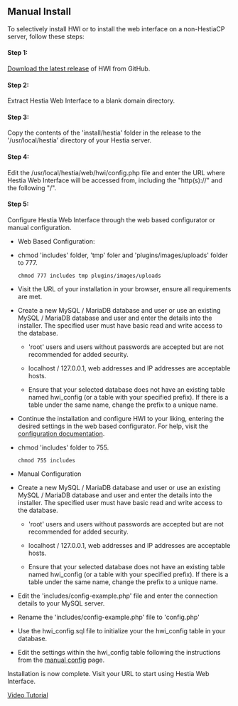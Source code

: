 ## Manual Install
To selectively install HWI or to install the web interface on a non-HestiaCP server, follow these steps:

#### Step 1:
[Download the latest release](https://github.com/cdgco/HestiaWebInterface/archive/v2.2.0.zip) of HWI from GitHub.

#### Step 2:
Extract Hestia Web Interface to a blank domain directory.

#### Step 3:
Copy the contents of the 'install/hestia' folder in the release to the '/usr/local/hestia' directory of your Hestia server.

#### Step 4:
Edit the /usr/local/hestia/web/hwi/config.php file and enter the URL where Hestia Web Interface will be accessed from, including the "http(s)://" and the following "/".

#### Step 5:
Configure Hestia Web Interface through the web based configurator or manual configuration.

* Web Based Configuration:
    
 - chmod 'includes' folder, 'tmp' foler and 'plugins/images/uploads' folder to 777.
    ```shell
    chmod 777 includes tmp plugins/images/uploads
    ```
  
 - Visit the URL of your installation in your browser, ensure all requirements are met.

 - Create a new MySQL / MariaDB database and user or use an existing MySQL / MariaDB database and user and enter the details into the installer. The specified user must have basic read and write access to the database.

   - 'root' users and users without passwords are accepted but are not recommended for added security. 

   - localhost / 127.0.0.1, web addresses and IP addresses are acceptable hosts. 

   - Ensure that your selected database does not have an existing table named hwi_config (or a table with your specified prefix). If there is a table under the same name, change the prefix to a unique name.

  - Continue the installation and configure HWI to your liking, entering the desired settings in the web based configurator. For help, visit the [configuration documentation](web-config).

  - chmod 'includes' folder to 755.
    ```shell
    chmod 755 includes
    ```
* Manual Configuration

 - Create a new MySQL / MariaDB database and user or use an existing MySQL / MariaDB database and user and enter the details into the installer. The specified user must have basic read and write access to the database.

   - 'root' users and users without passwords are accepted but are not recommended for added security. 

   - localhost / 127.0.0.1, web addresses and IP addresses are acceptable hosts. 

   - Ensure that your selected database does not have an existing table named hwi_config (or a table with your specified prefix). If there is a table under the same name, change the prefix to a unique name.

 - Edit the 'includes/config-example.php' file and enter the connection details to your MySQL server.
 
 - Rename the 'includes/config-example.php' file to 'config.php'
 
 - Use the hwi_config.sql file to initialize your the hwi_config table in your database.
 
 - Edit the settings within the hwi_config table following the instructions from the [manual config](manual-config) page.


Installation is now complete. Visit your URL to start using Hestia Web Interface.


[Video Tutorial](https://www.youtube.com/watch?v=dV4endnYTuY&list=PL4JkcC_rCsyf9ha5OBrWqDS4xWC3hZgfz)
